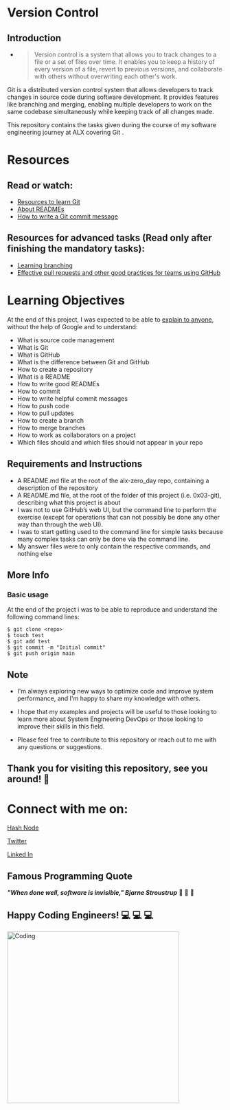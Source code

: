 
# **Version Control**

## **Introduction**
* >Version control is a system that allows you to track changes to a file or a set of files over time. It enables you to keep a history of every version of a file, revert to previous versions, and collaborate with others without overwriting each other's work.


Git is a distributed version control system that allows developers to track changes in source code during software development. It provides features like branching and merging, enabling multiple developers to work on the same codebase simultaneously while keeping track of all changes made.

This repository contains the tasks given during the course of my software engineering journey at ALX covering Git .




# **Resources**
## **Read or watch:**

* [Resources to learn Git](https://docs.github.com/en/get-started/quickstart/set-up-git)
* [About READMEs](https://docs.github.com/en/repositories/managing-your-repositorys-settings-and-features/customizing-your-repository/about-readmes)
* [How to write a Git commit message](https://cbea.ms/git-commit/)
## **Resources for advanced tasks (Read only after finishing the mandatory tasks):**

* [Learning branching](https://learngitbranching.js.org/)
* [Effective pull requests and other good practices for teams using GitHub](https://codeinthehole.com/tips/pull-requests-and-other-good-practices-for-teams-using-github/)
# **Learning Objectives**
At the end of this project, I was expected to be able to [explain to anyone](https://fs.blog/feynman-technique/), without the help of Google and to understand:

* What is source code management
* What is Git
* What is GitHub
* What is the difference between Git and GitHub
* How to create a repository
* What is a README
* How to write good READMEs
* How to commit
* How to write helpful commit messages
* How to push code
* How to pull updates
* How to create a branch
* How to merge branches
* How to work as collaborators on a project
* Which files should and which files should not appear in your repo

## **Requirements and Instructions**

* A README.md file at the root of the alx-zero_day repo, containing a description of the repository
* A README.md file, at the root of the folder of this project (i.e. 0x03-git), describing what this project is about
* I was not to  use GitHub’s web UI, but the command line to perform the exercise (except for operations that can not possibly be done any other way than through the web UI).
* I was to  start getting used to the command line for simple tasks because many complex tasks can only be done via the command line.
* My  answer files were to  only contain the respective commands, and nothing else
## **More Info**
### **Basic usage**
At the end of the project i was to be able  to reproduce and understand the following command lines:

```
$ git clone <repo>
$ touch test
$ git add test
$ git commit -m "Initial commit"
$ git push origin main
```


## **Note**

* I'm always exploring new ways to optimize code and improve system performance, and I'm happy to share my knowledge with others.
* I hope that my examples and projects will be useful to those looking to learn more about System Engineering DevOps or those looking to improve their skills in this field.

* Please feel free to contribute to this repository or reach out to me with any questions or suggestions.

  
  
## **Thank you for visiting this repository, see you around!** :smiling_face_with_three_hearts:



# **Connect with me on:** 

[Hash Node](https://brianenosotieno.hashnode.dev)
                        
[Twitter](https://twitter.com/brian_tatling) 
                        
[Linked In](https://www.linkedin.com/in/brian-enos/)

## **Famous Programming Quote**
 ***"When done well, software is invisible," Bjarne Stroustrup*** :muscle: :muscle: :muscle:
## **Happy Coding Engineers!** :computer: :computer: :computer:
<img align="left" alt="Coding" width="400" src= "https://camo.githubusercontent.com/e20822b4282c07ffd010cd05f855a6561d3b62358ca9e607e4901288dd748fcb/68747470733a2f2f63646e2e6472696262626c652e636f6d2f75736572732f323133313939332f73637265656e73686f74732f343934383733362f74686f75676874776f726b732d6769665f6472696262626c652e676966">

